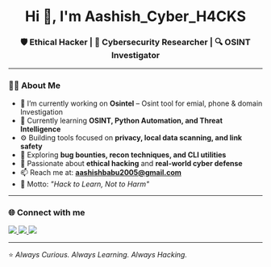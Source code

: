 <h1 align="center">Hi 👋, I'm Aashish_Cyber_H4CKS</h1>
<h3 align="center">🛡️ Ethical Hacker | 🧠 Cybersecurity Researcher | 🔍 OSINT Investigator</h3>

---

### 👨‍💻 About Me

- 🔭 I’m currently working on **Osintel** – Osint tool for emial, phone & domain Investigation
- 🌱 Currently learning **OSINT, Python Automation, and Threat Intelligence**
- ⚙️ Building tools focused on **privacy, local data scanning, and link safety**
- 🧠 Exploring **bug bounties, recon techniques, and CLI utilities**
- 💬 Passionate about **ethical hacking** and **real-world cyber defense**
- 📫 Reach me at: **aashishbabu2005@gmail.com**
- 🚀 Motto: _"Hack to Learn, Not to Harm"_

---

### 🌐 Connect with me

<p align="left">
  <a href="https://github.com/AashishCyberH4CKS" target="_blank">
    <img src="https://img.shields.io/badge/GitHub-AashishCyberH4CKS-181717?style=for-the-badge&logo=github&logoColor=white" />
  </a>
  <a href="https://www.instagram.com/___.happysoul._____/" target="_blank">
    <img src="https://img.shields.io/badge/Instagram-___.happysoul._____-E4405F?style=for-the-badge&logo=instagram&logoColor=white" />
  </a>
  <a href="mailto:aashishbabu2005@gmail.com" target="_blank">
    <img src="https://img.shields.io/badge/Email-aashishbabu2005@gmail.com-D14836?style=for-the-badge&logo=gmail&logoColor=white" />
  </a>
</p>

---

⭐ _Always Curious. Always Learning. Always Hacking._
